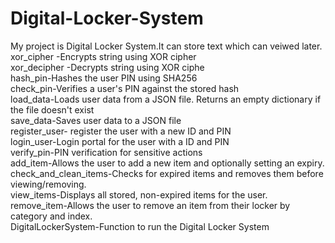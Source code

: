 # Digital-Locker-System
My project is Digital Locker System.It can store text which can veiwed later.
<Br>  xor_cipher -Encrypts  string using XOR cipher
<Br>  xor_decipher -Decrypts  string using XOR ciphe
<Br>  hash_pin-Hashes the user PIN using SHA256
<Br>  check_pin-Verifies a user's PIN against the stored hash
<Br>  load_data-Loads user data from a JSON file. Returns an empty dictionary if the file doesn't exist
<Br>  save_data-Saves user data to a JSON file
<Br>  register_user- register the user with a new ID and PIN
<Br>  login_user-Login portal for the user with a  ID and PIN
<Br>  verify_pin-PIN verification for sensitive actions
<Br>  add_item-Allows the user to add a new item and optionally setting an expiry.
<Br>  check_and_clean_items-Checks for expired items and removes them before viewing/removing.
<Br>  view_items-Displays all stored, non-expired items for the user.
<Br> remove_item-Allows the user to remove an item from their locker by category and index.
<Br> DigitalLockerSystem-Function to run the Digital Locker System
